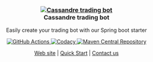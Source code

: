 <h3 align="center">
  <a href="https://hexagonkt.com">
    <img alt="Cassandre trading bot" src="https://github.com/cassandre-tech/cassandre-trading-bot-web-site/blob/master/.gitbook/assets/logo_with_text.png?raw=true" />
  </a>
  <br>
  Cassandre trading bot
</h3>
<p align="center">Easily create your trading bot with our Spring boot starter</p>

<p align="center">
  <a href="https://github.com/cassandre-tech/cassandre-trading-bot/actions">
    <img
      src="https://github.com/cassandre-tech/cassandre-trading-bot/workflows/Continuous%20integration/badge.svg"
      alt="GitHub Actions" />
  </a>
  <a href="https://www.codacy.com/gh/cassandre-tech/cassandre-trading-bot?utm_source=github.com&amp;utm_medium=referral&amp;utm_content=cassandre-tech/cassandre-trading-bot&amp;utm_campaign=Badge_Grade">
    <img
      src="https://api.codacy.com/project/badge/Grade/f26dc41008a64bb18dcd404b46b69fc8"
      alt="Codacy" />
  </a>
  <a href="https://search.maven.org/search?q=g:tech.cassandre.trading.bot">
    <img
      src="https://img.shields.io/maven-central/v/tech.cassandre.trading.bot/cassandre-trading-bot-project.svg?label=Maven%20Central"
      alt="Maven Central Repository" />
  </a>
</p>

<p align="center">
  <a href="https://trading-bot.cassandre.tech/">Web site</a> |
  <a href="https://trading-bot.cassandre.tech/learn/quickstart">Quick Start</a> | 
  <a href="mailto:contact@cassandre.tech">Contact us</a>
</p>
